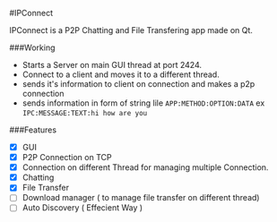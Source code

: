 #IPConnect

IPConnect is a P2P Chatting and File Transfering app made on Qt.

###Working

* Starts a Server on main GUI thread at port 2424.
* Connect to a client and moves it to a different thread.
* sends it's information to client on connection and makes a p2p connection
* sends information in form of string lile `APP:METHOD:OPTION:DATA` ex `IPC:MESSAGE:TEXT:hi how are you`

###Features

- [x] GUI
- [x] P2P Connection on TCP
- [x] Connection on different Thread for managing multiple Connection.
- [x] Chatting
- [x] File Transfer
- [ ] Download manager ( to manage file transfer on different thread)
- [ ] Auto Discovery ( Effecient Way )
